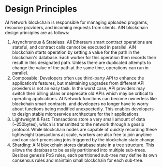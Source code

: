 # Design Principles

AI Network blockchain is responsible for managing uploaded programs, resource providers, and incoming requests from clients. AIN blockchain design principles are as follows:

1. Asynchronous & Stateless: All Ethereum smart contract operations are stateful, and contract calls cannot be executed in parallel. AIN blockchain starts operation by setting a value for the path in the blockchain's database. Each worker for this operation then records their result in this designated path. Unless there are duplicated attempts to change the value of the path at the same time, operations can run in parallel. 
2. Composable: Developers often use third-party API to enhance the application’s features, but maintaining upgrades from different API providers is not an easy task. In the worst case, API providers may switch their billing plans or deprecate old APIs which may be critical to operating applications. AI Network functions can become ownerless like blockchain smart contracts, and developers no longer have to worry about functions being modified unexpectedly. This enables developers to design stable microservice architecture for their applications.
3. Lightweight & Fast: Transactions store a very small amount of data \(~250bytes\), which is transmitted to the network through a gossip protocol. While blockchain nodes are capable of quickly recording these lightweight transactions at scale, workers are also free to join anytime and can start processing jobs triggered by the blockchain state change.
4. Sharding: AIN blockchain stores database state in a tree structure. This allows the database to be easily partitioned into multiple sub-trees. Besides genesis PoS rules, each partitioned sub-tree may define its own consensus rules and maintain small blockchain for each sub-tree. 

